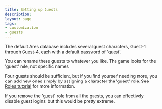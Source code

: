 ```yaml
---
title: Setting up Guests
description:
layout: page
tags: 
- customization
- guests
---
```


The default Ares database includes several guest characters, Guest-1 through Guest-4, each with a default password of 'guest'.

You can rename these guests to whatever you like. The game looks for the 'guest' role, not specific names.

Four guests should be sufficient, but if you find yourself needing more, you can add new ones simply by assigning a character the 'guest' role. See [Roles tutorial](/tutorials/manage/roles.html) for more information.

If you remove the 'guest' role from all the guests, you can effectively disable guest logins, but this would be pretty extreme.